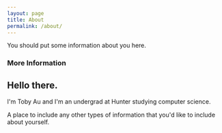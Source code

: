 ```yaml
---
layout: page
title: About
permalink: /about/
---
```


You should put some information about you here.

### More Information
## Hello there.
I'm Toby Au and I'm an undergrad at Hunter studying computer science.

A place to include any other types of information that you'd like to include about yourself.

